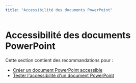 ```yaml
---
title: "Accessibilité des documents PowerPoint"
---
```


# Accessibilité des documents PowerPoint
  
Cette section contient des recommandations pour :
- [Créer un document PowerPoint accessible](creer)
- [Tester l'accessibilité d'un document PowerPoint](tester)
